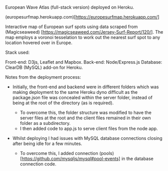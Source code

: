 European Wave Atlas (full-stack version) deployed on Heroku.

(europesurfmap.herokuapp.com)[https://europesurfmap.herokuapp.com/]

Interactive map of European surf spots using data scraped from (Magicseaweed) [https://magicseaweed.com/Jersey-Surf-Report/120/]. The map employs a voronoi tesselation to work out the nearest surf spot to any location hovered over in Europe.

Stack used:

Front-end: D3js, Leaflet and Mapbox.
Back-end: Node/Express.js
Database: ClearDB (MySQL) add-on for Heroku.

Notes from the deployment process:

- Initially, the front-end and backend were in different folders which was making deployment to the same Heroku dyno difficult as the package.json file was concealed within the server folder, instead of being at the root of the directory (as is required). 
     + To overcome this, the folder structure was modified to have the server files at the root and the client files remained in their own folder as a subdirectory. 
     + I then added code to app.js to serve client files from the node app.
     
- Whilst deploying I had issues with MySQL database connections closing after being idle for a few minutes. 
     + To overcome this, I added connection (pools)[https://github.com/mysqljs/mysql#pool-events] in the database connection code.
